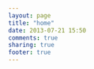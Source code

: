 ```yaml
---
layout: page
title: "home"
date: 2013-07-21 15:50
comments: true
sharing: true
footer: true
---
```

